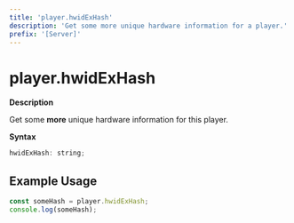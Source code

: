 ```yaml
---
title: 'player.hwidExHash'
description: 'Get some more unique hardware information for a player.'
prefix: '[Server]'
---
```


# player.hwidExHash

**Description**

Get some **more** unique hardware information for this player.

**Syntax**

```js
hwidExHash: string;
```

## Example Usage

```js
const someHash = player.hwidExHash;
console.log(someHash);
```
